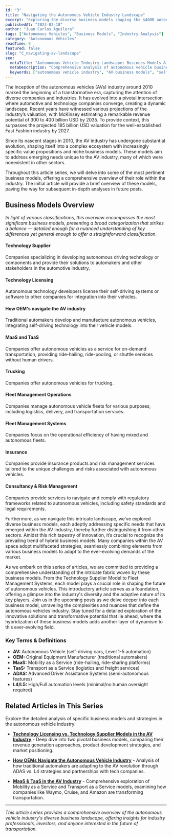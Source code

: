 ```yaml
---
id: "3"
title: "Navigating the Autonomous Vehicle Industry Landscape"
excerpt: "Exploring the diverse business models shaping the $400B autonomous vehicle industry and their transformative impact on mobility"
publishedAt: "2024-02-18"
author: "Juan Carlos Aguilera"
tags: ["Autonomous Vehicles", "Business Models", "Industry Analysis"]
category: "Autonomous Vehicles"
readTime: 9
featured: false
slug: "C_navigating-av-landscape"
seo:
  metaTitle: "Autonomous Vehicle Industry Landscape: Business Models & Market Analysis"
  metaDescription: "Comprehensive analysis of autonomous vehicle business models from technology suppliers to fleet management. Explore the $400B AV industry landscape and emerging mobility solutions."
  keywords: ["autonomous vehicle industry", "AV business models", "self-driving car market", "mobility as a service", "autonomous vehicle technology", "fleet management", "OEM strategy", "transportation innovation", "automotive technology", "autonomous driving ecosystem", "MaaS", "vehicle automation", "mobility solutions", "autonomous trucking", "AV market analysis"]
---
```


The inception of the autonomous vehicles (AVs) industry around 2010 marked the beginning of a transformative era, capturing the attention of diverse companies and industries. It has evolved into a pivotal intersection where automotive and technology companies converge, creating a dynamic landscape. Recent years have witnessed various projections of the industry’s valuation, with McKinsey estimating a remarkable revenue potential of 300 to 400 billion USD by 2035. To provide context, this surpasses the projected 185 billion USD valuation for the well-established Fast Fashion industry by 2027.

Since its nascent stages in 2010, the AV industry has undergone substantial evolution, shaping itself into a complex ecosystem with increasingly specific value propositions and niche business models. These models aim to address emerging needs unique to the AV industry, many of which were nonexistent in other sectors.

Throughout this article series, we will delve into some of the most pertinent business models, offering a comprehensive overview of their role within the industry. The initial article will provide a brief overview of these models, paving the way for subsequent in-depth analyses in future posts.

## Business Models Overview

*In light of various classifications, this overview encompasses the most significant business models, presenting a broad categorization that strikes a balance — detailed enough for a nuanced understanding of key differences yet general enough to offer a straightforward classification.*

#### **Technology Supplier**

Companies specializing in developing autonomous driving technology or components and provide their solutions to automakers and other stakeholders in the automotive industry.

#### **Technology Licensing**

Autonomous technology developers license their self-driving systems or software to other companies for integration into their vehicles.

#### **How OEM's navigate the AV industry**

Traditional automakers develop and manufacture autonomous vehicles, integrating self-driving technology into their vehicle models.

#### **MaaS and TaaS**

Companies offer autonomous vehicles as a service for on-demand transportation, providing ride-hailing, ride-pooling, or shuttle services without human drivers.

#### **Trucking**

Companies offer autonomous vehicles for trucking.

#### **Fleet Management Operations**

Companies manage autonomous vehicle fleets for various purposes, including logistics, delivery, and transportation services.

#### **Fleet Management Systems**

Companies focus on the operational efficiency of having mixed and autonomous fleets.

#### **Insurance**

Companies provide insurance products and risk management services tailored to the unique challenges and risks associated with autonomous vehicles.

#### **Consultancy & Risk Management**

Companies provide services to navigate and comply with regulatory frameworks related to autonomous vehicles, including safety standards and legal requirements.

Furthermore, as we navigate this intricate landscape, we’ve explored diverse business models, each adeptly addressing specific needs that have emerged within the AV industry, thereby further distinguishing it from other sectors. Amidst this rich tapestry of innovation, it’s crucial to recognize the prevailing trend of hybrid business models. Many companies within the AV space adopt multifaceted strategies, seamlessly combining elements from various business models to adapt to the ever-evolving demands of the market.

As we embark on this series of articles, we are committed to providing a comprehensive understanding of the intricate fabric woven by these business models. From the Technology Supplier Model to Fleet Management Systems, each model plays a crucial role in shaping the future of autonomous vehicles. This introductory article serves as a foundation, offering a glimpse into the industry's diversity and the adaptive nature of its key players. Join us in the upcoming posts as we delve deeper into each business model, unraveling the complexities and nuances that define the autonomous vehicles industry. Stay tuned for a detailed exploration of the innovative solutions and transformative potential that lie ahead, where the hybridization of these business models adds another layer of dynamism to this ever-evolving field.

### Key Terms & Definitions
- **AV:** Autonomous Vehicle (self-driving cars, Level 1-5 automation)
- **OEM:** Original Equipment Manufacturer (traditional automakers)
- **MaaS:** Mobility as a Service (ride-hailing, ride-sharing platforms)
- **TaaS:** Transport as a Service (logistics and freight services)
- **ADAS:** Advanced Driver Assistance Systems (semi-autonomous features)
- **L4/L5:** High/Full automation levels (minimal/no human oversight required)

## Related Articles in This Series

Explore the detailed analysis of specific business models and strategies in the autonomous vehicle industry:

- **[Technology Licensing vs. Technology Supplier Models in the AV Industry](/aguilerapjc-portfolio-site/blog/D_tech-licensing-vs-tech-supp)** - Deep dive into two pivotal business models, comparing their revenue generation approaches, product development strategies, and market positioning.

- **[How OEMs Navigate the Autonomous Vehicle Industry](/aguilerapjc-portfolio-site/blog/E_how-oem-navigate-av-industry)** - Analysis of how traditional automakers are adapting to the AV revolution through ADAS vs. L4 strategies and partnerships with tech companies.

- **[MaaS & TaaS in the AV Industry](/aguilerapjc-portfolio-site/blog/F_maas-and-taas-av-industry)** - Comprehensive exploration of Mobility as a Service and Transport as a Service models, examining how companies like Waymo, Cruise, and Amazon are transforming transportation.

---

*This article series provides a comprehensive overview of the autonomous vehicle industry's diverse business landscape, offering insights for industry professionals, investors, and anyone interested in the future of transportation.*